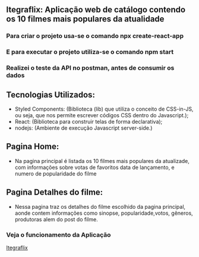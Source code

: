 ## Itegraflix: Aplicação web de catálogo contendo os 10 filmes mais populares da atualidade

### Para criar o projeto usa-se o comando npx create-react-app
### E para executar o projeto utiliza-se o comando npm start
### Realizei o teste da API no postman, antes de consumir os dados

## Tecnologias Utilizados:
- Styled Components: (Biblioteca (lib) que utiliza o conceito de CSS-in-JS, ou seja, que nos permite escrever códigos CSS dentro do Javascript.);
- React: (Biblioteca para construir telas de forma declarativa);
- nodejs: (Ambiente de execução Javascript server-side.)

## Pagina Home:
- Na pagina principal é listada os 10 filmes mais populares da atualizade, com informações sobre votas de favoritos
data de lançamento, e numero de popularidade do filme

## Pagina Detalhes do filme:
- Nessa pagina traz os detalhes do filme escolhido da pagina principal, aonde contem informações como
sinopse, popularidade,votos, gêneros, produtoras alem do post do filme.

### Veja o funcionamento da Aplicação
[Itegraflix](https://moviepopular.netlify.app/)


